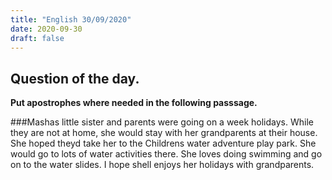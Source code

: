 ```yaml
---
title: "English 30/09/2020"
date: 2020-09-30 
draft: false
---
```


## Question of the day.
**Put apostrophes where needed in the following passsage.**

###Mashas little sister and parents were going on a week holidays. While they are not at home, she would stay with her grandparents at their house. She hoped theyd take her to the Childrens water adventure play park. She would go to lots of water activities there. She loves doing swimming and go on to the water slides. I hope shell enjoys her holidays with grandparents.




